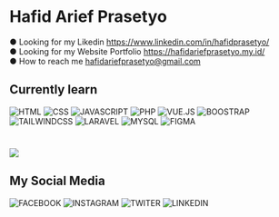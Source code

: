 # Hafid Arief Prasetyo

● Looking for my Likedin https://www.linkedin.com/in/hafidprasetyo/ <br/>
● Looking for my Website Portfolio https://hafidariefprasetyo.my.id/ <br/>
● How to reach me hafidariefprasetyo@gmail.com

## Currently learn
![HTML](https://img.shields.io/badge/HTML-239120?style=for-the-badge&logo=html5&logoColor=white)
![CSS](https://img.shields.io/badge/CSS-239120?&style=for-the-badge&logo=css3&logoColor=white)
![JAVASCRIPT](https://img.shields.io/badge/JavaScript-323330?style=for-the-badge&logo=javascript&logoColor=F7DF1E)
![PHP](https://img.shields.io/badge/PHP-777BB4?style=for-the-badge&logo=php&logoColor=white)
![VUE.JS](https://img.shields.io/badge/Vue.js-35495E?style=for-the-badge&logo=vue.js&logoColor=4FC08D)
![BOOSTRAP](https://img.shields.io/badge/Bootstrap-563D7C?style=for-the-badge&logo=bootstrap&logoColor=white)
![TAILWINDCSS](https://img.shields.io/badge/Tailwind_CSS-38B2AC?style=for-the-badge&logo=tailwind-css&logoColor=white)
![LARAVEL](https://img.shields.io/badge/Laravel-FF2D20?style=for-the-badge&logo=laravel&logoColor=white)
![MYSQL](https://img.shields.io/badge/MySQL-00000F?style=for-the-badge&logo=mysql&logoColor=white)
![FIGMA](https://img.shields.io/badge/Figma-F24E1E?style=for-the-badge&logo=figma&logoColor=white)

#
![](https://github-readme-stats.vercel.app/api?username=hafidprasetyo)

## My Social Media
![FACEBOOK](https://img.shields.io/badge/Facebook-1877F2?style=for-the-badge&logo=facebook&logoColor=white)
![INSTAGRAM](https://img.shields.io/badge/Instagram-E4405F?style=for-the-badge&logo=instagram&logoColor=white)
![TWITER](https://img.shields.io/badge/Twitter-1DA1F2?style=for-the-badge&logo=twitter&logoColor=white)
![LINKEDIN](https://img.shields.io/badge/LinkedIn-0077B5?style=for-the-badge&logo=linkedin&logoColor=white)

